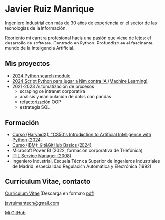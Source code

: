 <!--  rel="stylesheet" href="css/styles1.css"> -->

# Javier Ruiz Manrique

Ingeniero Industrial con más de 30 años de experiencia en el sector de las tecnologías de la Información.

Reoriento mi carrera profesional hacia una pasión que viene de lejos: el desarrollo de software. Centrado en Python. Profundizo en el fascinante mundo de la Inteligencia Artificial.

## Mis proyectos

- [2024 Python search module](https://search-module.readthedocs.io/en/latest/index.html)
- [2024 Script Python para jugar a Nim contra IA (Machine Learning)](nim.md)
- [2021-2023 Automatización de procesos](2021-2023_Automatizaciones.md)
  - scraping de intranet corporativa
  - análisis y manipulación de datos con pandas
  - refactorización OOP
  - estrategia SQL

## Formación

- [Curso (HarvardX): "CS50's Introduction to Artificial Intelligence with Python (2024)](formacion_CS50AI.md)
- [Curso (IBM): Git&GitHub Basics (2024)](formacion_IBM.md)
- Microsoft Power BI (2022, formación corporativa de Telefónica)
- [ITIL Service Manager (2008)](images/ITIL_SM.jpg)
- Ingeniero Industrial, Escuela Técnica Superior de Ingenieros Industriales de Madrid, especialidad Regulación Automática y Electrónica (1992)

## Curriculum Vitae, contacto

[Curriculum Vitae](cv.md) (Descarga en formato [pdf](CV.pdf))

[javruimantech@gmail.com](mailto:javruimantech@gmail.com)

[Mi GitHub](https://github.com/javrui)
